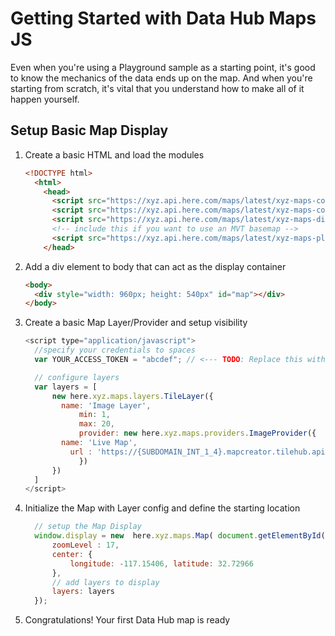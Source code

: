 # Getting Started with Data Hub Maps JS

Even when you're using a Playground sample as a starting point, it's good to know the mechanics of the
data ends up on the map. And when you're starting from scratch, it's vital that you understand how to
make all of it happen yourself.

## Setup Basic Map Display

1. Create a basic HTML and load the modules

    ```html
    <!DOCTYPE html>
      <html>
        <head>
          <script src="https://xyz.api.here.com/maps/latest/xyz-maps-common.min.js" type="text/javascript" charset="UTF-8" ></script>
          <script src="https://xyz.api.here.com/maps/latest/xyz-maps-core.min.js" type="text/javascript" charset="UTF-8" ></script>
          <script src="https://xyz.api.here.com/maps/latest/xyz-maps-display.min.js" type="text/javascript" charset="UTF-8" ></script>
          <!-- include this if you want to use an MVT basemap -->
          <script src="https://xyz.api.here.com/maps/latest/xyz-maps-plugins.min.js" type="text/javascript" charset="UTF-8" ></script>
        </head>
    ```

1. Add a div element to body that can act as the display container

    ```html
    <body>
      <div style="width: 960px; height: 540px" id="map"></div>
    </body>
    ```

1. Create a basic Map Layer/Provider and setup visibility

    ```javascript
    <script type="application/javascript">
      //specify your credentials to spaces
      var YOUR_ACCESS_TOKEN = "abcdef"; // <--- TODO: Replace this with your token

      // configure layers
      var layers = [
          new here.xyz.maps.layers.TileLayer({
            name: 'Image Layer',
                min: 1,
                max: 20,
                provider: new here.xyz.maps.providers.ImageProvider({
            name: 'Live Map',
              url : 'https://{SUBDOMAIN_INT_1_4}.mapcreator.tilehub.api.here.com/tilehub/wv_livemap_bc/png/sat/256/{QUADKEY}?access_token='+YOUR_ACCESS_TOKEN
                })
          })
      ]
    </script>
    ```

1. Initialize the Map with Layer config and define the starting location

    ```javascript
      // setup the Map Display
      window.display = new  here.xyz.maps.Map( document.getElementById("map"), {
          zoomLevel : 17,
          center: {
              longitude: -117.15406, latitude: 32.72966
          },
          // add layers to display
          layers: layers
      });
    ```

1. Congratulations! Your first Data Hub map is ready

